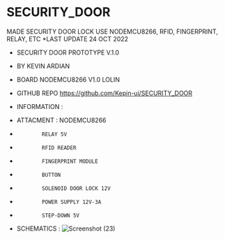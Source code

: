 # SECURITY_DOOR
MADE SECURITY DOOR LOCK USE NODEMCU8266, RFID, FINGERPRINT, RELAY, ETC
*LAST UPDATE 24 OCT 2022

*   SECURITY DOOR PROTOTYPE V.1.0
*   BY KEVIN ARDIAN
*   BOARD NODEMCU8266 V1.0 LOLIN
*   GITHUB REPO https://github.com/Kepin-ui/SECURITY_DOOR

* INFORMATION :
* ATTACMENT : NODEMCU8266
*             RELAY 5V
*             RFID READER
*             FINGERPRINT MODULE
*             BUTTON
*             SOLENOID DOOR LOCK 12V
*             POWER SUPPLY 12V-3A
*             STEP-DOWN 5V
           
* SCHEMATICS : 
![Screenshot (23)](https://user-images.githubusercontent.com/68527260/198019368-c8daa904-21cc-4980-8672-bb5619c09e1f.png)
